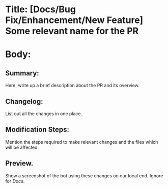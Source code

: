 # Title: [Docs/Bug Fix/Enhancement/New Feature] Some relevant name for the PR


# Body:

## Summary:
Here, write up a brief description about the PR and its overview.

## Changelog:
List out all the changes in one place.

## Modification Steps:
Mention the steps required to make relevant changes and the files which will be affected.

## Preview.
Show a screenshot of the bot using these changes on our local end.
Ignore for *Docs*.
